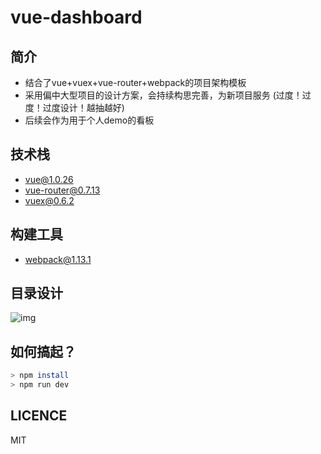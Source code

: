 # vue-dashboard

## 简介
- 结合了vue+vuex+vue-router+webpack的项目架构模板
- 采用偏中大型项目的设计方案，会持续构思完善，为新项目服务 (过度！过度！过度设计！越抽越好)
- 后续会作为用于个人demo的看板

## 技术栈
- vue@1.0.26
- vue-router@0.7.13
- vuex@0.6.2

## 构建工具
- webpack@1.13.1

## 目录设计
![img](https://github.com/PeterLimao/vue-starter/raw/master/docs/images/src.png)

## 如何搞起？
```bash
> npm install
> npm run dev
```
## LICENCE
MIT
